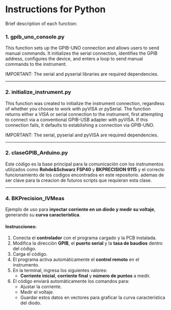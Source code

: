 # **Instructions for Python**  

Brief description of each function:

### **1. gpib_uno_console.py**  
This function sets up the GPIB-UNO connection and allows users to send manual commands.
It initializes the serial connection, identifies the GPIB address, configures the device, and enters a loop to send manual commands to the instrument.

IMPORTANT: The serial and pyserial libraries are required dependencies.

---
### 2. initialize_instrument.py
This function was created to initialize the instrument connection, regardless of whether you choose to work with pyVISA or pySerial. The function returns either a VISA or serial connection to the instrument, first attempting to connect via a conventional GPIB-USB adapter with pyVISA. If this connection fails, it defaults to establishing a connection via GPIB-UNO.

IMPORTANT: The serial, pyserial and pyVISA are required dependencies.

---

### **2. claseGPIB_Arduino.py**  
Este código es la base principal para la comunicación con los instrumentos utilizados como **Rohde&Schwarz FSP40** y **BKPRECISION 9115** y el correcto funcionamiento de los codigos encontrados en este repositorio. ademas de ser clave para la creacion de futuros scripts que requieran esta clase.  

---

### **4. BKPrecision_IVMeas**  
Ejemplo de uso para **inyectar corriente en un diodo y medir su voltaje**, generando su **curva característica**.  

#### **Instrucciones:**  
1. Conecta el **controlador** con el programa cargado y la PCB instalada.  
2. Modifica la dirección **GPIB**, el **puerto serial** y la **tasa de baudios** dentro del código.  
3. Carga el código.  
4. El programa activa automáticamente el **control remoto** en el instrumento.  
5. En la terminal, ingresa los siguientes valores:  
   - **Corriente inicial**, **corriente final** y **número de puntos** a medir.  
6. El código enviará automáticamente los comandos para:  
   - Ajustar la corriente.  
   - Medir el voltaje.  
   - Guardar estos datos en vectores para graficar la curva característica del diodo.  
